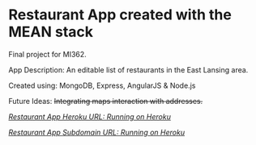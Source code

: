 # Restaurant App created with the MEAN stack

Final project for MI362.

App Description: An editable list of restaurants in the East Lansing area.

Created using: MongoDB, Express, AngularJS & Node.js

Future Ideas: ~~Integrating maps interaction with addresses.~~

[*Restaurant App Heroku URL:
Running on Heroku*](https://restful-mean-app.herokuapp.com)

[*Restaurant App Subdomain URL:
Running on Heroku*](https://restaurant-app.mooo.com)
